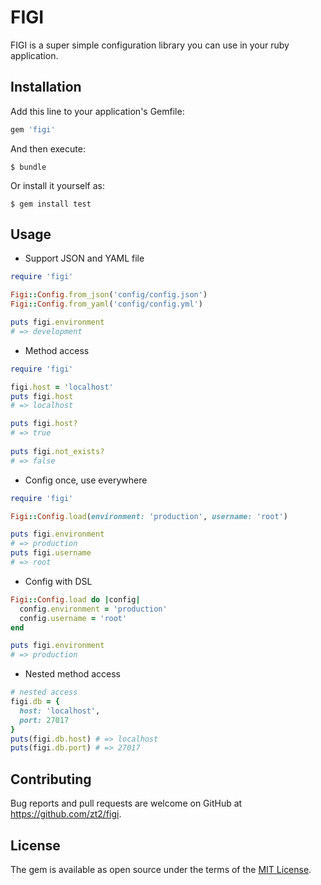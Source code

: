 # FIGI

FIGI is a super simple configuration library you can use in your ruby application.

## Installation

Add this line to your application's Gemfile:

```ruby
gem 'figi'
```

And then execute:

    $ bundle

Or install it yourself as:

    $ gem install test

## Usage

- Support JSON and YAML file

```ruby
require 'figi'

Figi::Config.from_json('config/config.json')
Figi::Config.from_yaml('config/config.yml')

puts figi.environment
# => development
```

- Method access

```ruby
require 'figi'

figi.host = 'localhost'
puts figi.host
# => localhost

puts figi.host?
# => true
 
puts figi.not_exists?
# => false 
```

- Config once, use everywhere

```ruby
require 'figi'

Figi::Config.load(environment: 'production', username: 'root')

puts figi.environment
# => production
puts figi.username
# => root
```

- Config with DSL

```ruby
Figi::Config.load do |config|
  config.environment = 'production'
  config.username = 'root'
end

puts figi.environment
# => production
```

- Nested method access

```ruby
# nested access
figi.db = {
  host: 'localhost',
  port: 27017
}
puts(figi.db.host) # => localhost
puts(figi.db.port) # => 27017
```

## Contributing

Bug reports and pull requests are welcome on GitHub at https://github.com/zt2/figi.

## License

The gem is available as open source under the terms of the [MIT License](https://opensource.org/licenses/MIT).
